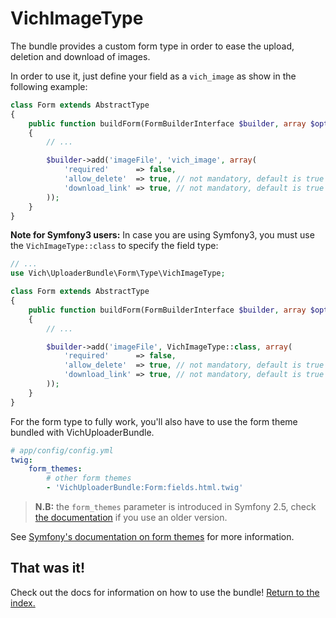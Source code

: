 VichImageType
============

The bundle provides a custom form type in order to ease the upload, deletion and
download of images.

In order to use it, just define your field as a `vich_image` as show in the
following example:

```php
class Form extends AbstractType
{
    public function buildForm(FormBuilderInterface $builder, array $options)
    {
        // ...

        $builder->add('imageFile', 'vich_image', array(
            'required'      => false,
            'allow_delete'  => true, // not mandatory, default is true
            'download_link' => true, // not mandatory, default is true
        ));
    }
}
```

**Note for Symfony3 users:**
In case you are using Symfony3, you must use the `VichImageType::class` to specify the field type:

```php
// ...
use Vich\UploaderBundle\Form\Type\VichImageType;

class Form extends AbstractType
{
    public function buildForm(FormBuilderInterface $builder, array $options)
    {
        // ...

        $builder->add('imageFile', VichImageType::class, array(
            'required'      => false,
            'allow_delete'  => true, // not mandatory, default is true
            'download_link' => true, // not mandatory, default is true
        ));
    }
}
```


For the form type to fully work, you'll also have to use the form theme bundled
with VichUploaderBundle.

```yaml
# app/config/config.yml
twig:
    form_themes:
        # other form themes
        - 'VichUploaderBundle:Form:fields.html.twig'
```

> **N.B:** the `form_themes` parameter is introduced in Symfony 2.5, check 
[the documentation](https://symfony.com/doc/current/form/form_customization.html#php) if you use an older version.

See [Symfony's documentation on form themes](https://symfony.com/doc/current/form/form_customization.html#form-theming)
for more information.

## That was it!

Check out the docs for information on how to use the bundle! [Return to the
index.](../index.md)
